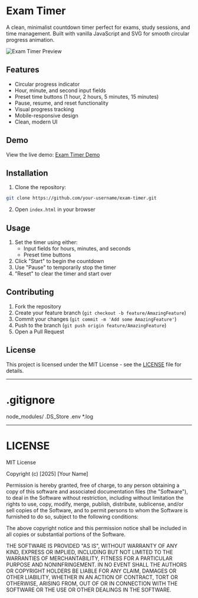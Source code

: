 # Exam Timer

A clean, minimalist countdown timer perfect for exams, study sessions, and time management. Built with vanilla JavaScript and SVG for smooth circular progress animation.

![Exam Timer Preview](/preview.png)

## Features

- Circular progress indicator
- Hour, minute, and second input fields
- Preset time buttons (1 hour, 2 hours, 5 minutes, 15 minutes)
- Pause, resume, and reset functionality
- Visual progress tracking
- Mobile-responsive design
- Clean, modern UI

## Demo

View the live demo: [Exam Timer Demo](https://your-username.github.io/exam-timer)

## Installation

1. Clone the repository:
```bash
git clone https://github.com/your-username/exam-timer.git
```

2. Open `index.html` in your browser

## Usage

1. Set the timer using either:
   - Input fields for hours, minutes, and seconds
   - Preset time buttons
2. Click "Start" to begin the countdown
3. Use "Pause" to temporarily stop the timer
4. "Reset" to clear the timer and start over

## Contributing

1. Fork the repository
2. Create your feature branch (`git checkout -b feature/AmazingFeature`)
3. Commit your changes (`git commit -m 'Add some AmazingFeature'`)
4. Push to the branch (`git push origin feature/AmazingFeature`)
5. Open a Pull Request

## License

This project is licensed under the MIT License - see the [LICENSE](LICENSE) file for details.

---

# .gitignore
node_modules/
.DS_Store
.env
*.log

---

# LICENSE
MIT License

Copyright (c) [2025] [Your Name]

Permission is hereby granted, free of charge, to any person obtaining a copy
of this software and associated documentation files (the "Software"), to deal
in the Software without restriction, including without limitation the rights
to use, copy, modify, merge, publish, distribute, sublicense, and/or sell
copies of the Software, and to permit persons to whom the Software is
furnished to do so, subject to the following conditions:

The above copyright notice and this permission notice shall be included in all
copies or substantial portions of the Software.

THE SOFTWARE IS PROVIDED "AS IS", WITHOUT WARRANTY OF ANY KIND, EXPRESS OR
IMPLIED, INCLUDING BUT NOT LIMITED TO THE WARRANTIES OF MERCHANTABILITY,
FITNESS FOR A PARTICULAR PURPOSE AND NONINFRINGEMENT. IN NO EVENT SHALL THE
AUTHORS OR COPYRIGHT HOLDERS BE LIABLE FOR ANY CLAIM, DAMAGES OR OTHER
LIABILITY, WHETHER IN AN ACTION OF CONTRACT, TORT OR OTHERWISE, ARISING FROM,
OUT OF OR IN CONNECTION WITH THE SOFTWARE OR THE USE OR OTHER DEALINGS IN THE
SOFTWARE.
